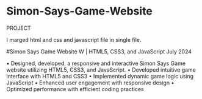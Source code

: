 # Simon-Says-Game-Website

PROJECT

I marged html and css and javascript file in single file.

#Simon Says Game Website W | HTML5, CSS3, and JavaScript July 2024

• Designed, developed, a responsive and interactive Simon Says Game website utilizing HTML5, CSS3, and
JavaScript.
• Developed intuitive game interface with HTML5 and CSS3
• Implemented dynamic game logic using JavaScript
• Enhanced user engagement with responsive design
• Optimized performance with efficient coding practices
